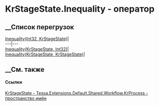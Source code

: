 # KrStageState.Inequality - оператор
##  __Список перегрузок
[Inequality(Int32,
KrStageState)](M_Tessa_Extensions_Default_Shared_Workflow_KrProcess_KrStageState_op_Inequality.htm)|  
---|---  
[Inequality(KrStageState,
Int32)](M_Tessa_Extensions_Default_Shared_Workflow_KrProcess_KrStageState_op_Inequality_1.htm)|  
[Inequality(KrStageState,
KrStageState)](M_Tessa_Extensions_Default_Shared_Workflow_KrProcess_KrStageState_op_Inequality_2.htm)|  
## __См. также
#### Ссылки
[KrStageState -
](T_Tessa_Extensions_Default_Shared_Workflow_KrProcess_KrStageState.htm)
[Tessa.Extensions.Default.Shared.Workflow.KrProcess - пространство
имён](N_Tessa_Extensions_Default_Shared_Workflow_KrProcess.htm)
